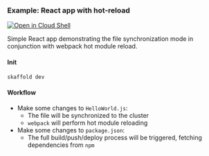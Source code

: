 ### Example: React app with hot-reload

[![Open in Cloud Shell](https://gstatic.com/cloudssh/images/open-btn.svg)](https://ssh.cloud.google.com/cloudshell/editor?cloudshell_git_repo=https://github.com/GoogleContainerTools/skaffold&cloudshell_open_in_editor=README.md&cloudshell_workspace=examples/react-reload)

Simple React app demonstrating the file synchronization mode in conjunction with webpack hot module reload.

#### Init

```bash
skaffold dev
```

#### Workflow

* Make some changes to `HelloWorld.js`:
    * The file will be synchronized to the cluster
    * `webpack` will perform hot module reloading
* Make some changes to `package.json`:
    * The full build/push/deploy process will be triggered, fetching dependencies from `npm`
